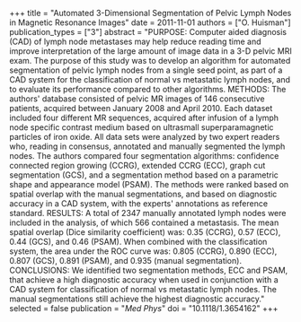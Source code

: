 +++
title = "Automated 3-Dimensional Segmentation of Pelvic Lymph Nodes in Magnetic Resonance Images"
date = 2011-11-01
authors = ["O. Huisman"]
publication_types = ["3"]
abstract = "PURPOSE: Computer aided diagnosis (CAD) of lymph node metastases may help reduce reading time and improve interpretation of the large amount of image data in a 3-D pelvic MRI exam. The purpose of this study was to develop an algorithm for automated segmentation of pelvic lymph nodes from a single seed point, as part of a CAD system for the classification of normal vs metastatic lymph nodes, and to evaluate its performance compared to other algorithms. METHODS: The authors' database consisted of pelvic MR images of 146 consecutive patients, acquired between January 2008 and April 2010. Each dataset included four different MR sequences, acquired after infusion of a lymph node specific contrast medium based on ultrasmall superparamagnetic particles of iron oxide. All data sets were analyzed by two expert readers who, reading in consensus, annotated and manually segmented the lymph nodes. The authors compared four segmentation algorithms: confidence connected region growing (CCRG), extended CCRG (ECC), graph cut segmentation (GCS), and a segmentation method based on a parametric shape and appearance model (PSAM). The methods were ranked based on spatial overlap with the manual segmentations, and based on diagnostic accuracy in a CAD system, with the experts' annotations as reference standard. RESULTS: A total of 2347 manually annotated lymph nodes were included in the analysis, of which 566 contained a metastasis. The mean spatial overlap (Dice similarity coefficient) was: 0.35 (CCRG), 0.57 (ECC), 0.44 (GCS), and 0.46 (PSAM). When combined with the classification system, the area under the ROC curve was: 0.805 (CCRG), 0.890 (ECC), 0.807 (GCS), 0.891 (PSAM), and 0.935 (manual segmentation). CONCLUSIONS: We identified two segmentation methods, ECC and PSAM, that achieve a high diagnostic accuracy when used in conjunction with a CAD system for classification of normal vs metastatic lymph nodes. The manual segmentations still achieve the highest diagnostic accuracy."
selected = false
publication = "*Med Phys*"
doi = "10.1118/1.3654162"
+++

